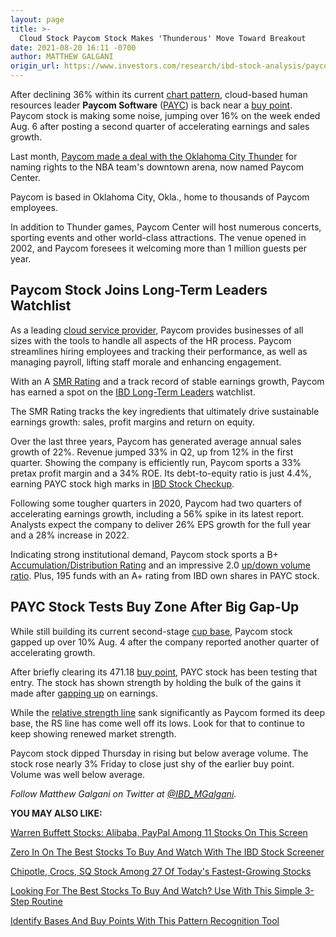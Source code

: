 ```yaml
---
layout: page
title: >-
  Cloud Stock Paycom Stock Makes 'Thunderous' Move Toward Breakout
date: 2021-08-20 16:11 -0700
author: MATTHEW GALGANI
origin_url: https://www.investors.com/research/ibd-stock-analysis/paycom-payc-stock-tests-breakout-after-cloud-stock-gaps-up/
---
```





After declining 36% within its current [chart pattern](https://www.investors.com/how-to-invest/stock-chart-reading-for-beginners/), cloud-based human resources leader **Paycom Software** ([PAYC](https://research.investors.com/quote.aspx?symbol=PAYC)) is back near a [buy point](https://www.investors.com/how-to-invest/investors-corner/chart-reading-basics-how-a-buy-point-marks-a-time-of-opportunity/). Paycom stock is making some noise, jumping over 16% on the week ended Aug. 6 after posting a second quarter of accelerating earnings and sales growth.




Last month, [Paycom made a deal with the Oklahoma City Thunder](https://investors.paycom.com/press-releases/press-release-details/2021/Thunder-Paycom-Announce-15-Year-Arena-Naming-Rights-Agreement/default.aspx#.YR1L34hKhPY) for naming rights to the NBA team's downtown arena, now named Paycom Center.


Paycom is based in Oklahoma City, Okla., home to thousands of Paycom employees.


In addition to Thunder games, Paycom Center will host numerous concerts, sporting events and other world-class attractions. The venue opened in 2002, and Paycom foresees it welcoming more than 1 million guests per year.


Paycom Stock Joins Long-Term Leaders Watchlist
----------------------------------------------


As a leading [cloud service provider](https://www.investors.com/news/technology/cloud-computing-cloud-stocks/), Paycom provides businesses of all sizes with the tools to handle all aspects of the HR process. Paycom streamlines hiring employees and tracking their performance, as well as managing payroll, lifting staff morale and enhancing engagement.


With an A [SMR Rating](https://www.investors.com/how-to-invest/investors-corner/how-to-find-top-stocks-2/) and a track record of stable earnings growth, Paycom has earned a spot on the [IBD Long-Term Leaders](https://www.investors.com/research/best-stocks-to-buy-now-long-term-stocks-ibd-long-term-leaders-list/) watchlist.


The SMR Rating tracks the key ingredients that ultimately drive sustainable earnings growth: sales, profit margins and return on equity.


Over the last three years, Paycom has generated average annual sales growth of 22%. Revenue jumped 33% in Q2, up from 12% in the first quarter. Showing the company is efficiently run, Paycom sports a 33% pretax profit margin and a 34% ROE. Its debt-to-equity ratio is just 4.4%, earning PAYC stock high marks in [IBD Stock Checkup](https://research.investors.com/stock-checkup/).


Following some tougher quarters in 2020, Paycom had two quarters of accelerating earnings growth, including a 56% spike in its latest report. Analysts expect the company to deliver 26% EPS growth for the full year and a 28% increase in 2022.


Indicating strong institutional demand, Paycom stock sports a B+ [Accumulation/Distribution Rating](https://www.investors.com/how-to-invest/investors-corner/why-the-accumulationdistribution-rating-is-one-key-to-finding-great-stocks/) and an impressive 2.0 [up/down volume ratio](https://www.investors.com/how-to-invest/investors-corner/up-down-volume-ratio-gauges-demand/). Plus, 195 funds with an A+ rating from IBD own shares in PAYC stock.


PAYC Stock Tests Buy Zone After Big Gap-Up
------------------------------------------


While still building its current second-stage [cup base](https://www.investors.com/how-to-invest/chart-reading-for-beginners-chart-patterns-cup-with-handle-double-bottom-flat-base/), Paycom stock gapped up over 10% Aug. 4 after the company reported another quarter of accelerating growth.


After briefly clearing its 471.18 [buy point](https://www.investors.com/how-to-invest/investors-corner/chart-reading-basics-how-a-buy-point-marks-a-time-of-opportunity/), PAYC stock has been testing that entry. The stock has shown strength by holding the bulk of the gains it made after [gapping up](https://www.investors.com/how-to-invest/investors-corner/breakaway-gap-the-art-of-the-breakout/) on earnings.


While the [relative strength line](https://www.investors.com/how-to-invest/investors-corner/relative-strength-line-gives-crucial-clues-about-stocks-ready-to-make-big-gains/) sank significantly as Paycom formed its deep base, the RS line has come well off its lows. Look for that to continue to keep showing renewed market strength.


Paycom stock dipped Thursday in rising but below average volume. The stock rose nearly 3% Friday to close just shy of the earlier buy point. Volume was well below average.



*Follow Matthew Galgani on Twitter at [@IBD\_MGalgani](https://twitter.com/ibd_mgalgani).*


**YOU MAY ALSO LIKE:**


[Warren Buffett Stocks: Alibaba, PayPal Among 11 Stocks On This Screen](https://www.investors.com/research/warren-buffett-stocks-investing-strategy/)


[Zero In On The Best Stocks To Buy And Watch With The IBD Stock Screener](https://www.investors.com/research/best-stocks-to-buy-watch-ibd-screen-of-the-day/)


[Chipotle, Crocs, SQ Stock Among 27 Of Today's Fastest-Growing Stocks](https://www.investors.com/research/fastest-growing-stocks-to-watch-2021/)


[Looking For The Best Stocks To Buy And Watch? Use With This Simple 3-Step Routine](https://www.investors.com/research/ibd-stock-analysis/how-to-invest-in-the-stock-market-start-with-a-simple-routine/)


[Identify Bases And Buy Points With This Pattern Recognition Tool](https://www.investors.com/product/marketsmith/?artProdLink=MarketSmith)




